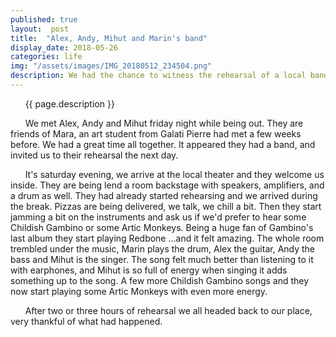 ```yaml
---
published: true
layout:  post
title:  "Alex, Andy, Mihut and Marin's band"
display_date: 2018-05-26
categories: life
img: "/assets/images/IMG_20180512_234504.png"
description: We had the chance to witness the rehearsal of a local band, performing songs from Childish Gambino, Artic Monkeys as well as Red Hot Chilli Pepper
---
```


&nbsp;&nbsp;&nbsp;&nbsp;&nbsp;&nbsp;{{ page.description }}

&nbsp;&nbsp;&nbsp;&nbsp;&nbsp;&nbsp;We met Alex, Andy and Mihut friday night while being out. They are friends of Mara, an art student from Galati Pierre had met a few weeks before. We had a great time all together. It appeared they had a band, and invited us to their rehearsal the next day.

&nbsp;&nbsp;&nbsp;&nbsp;&nbsp;&nbsp;It's saturday evening, we arrive at the local theater and they welcome us inside. They are being lend a room backstage with speakers, amplifiers, and a drum as well. They had already started rehearsing and we arrived during the break. Pizzas are being delivered, we talk, we chill a bit. Then they start jamming a bit on the instruments and ask us if we'd prefer to hear some Childish Gambino or some Artic Monkeys. Being a huge fan of Gambino's last album they start playing Redbone ...and it felt amazing. The whole room trembled under the music, Marin plays the drum, Alex the guitar, Andy the bass and Mihut is the singer. The song felt much better than listening to it with earphones, and Mihut is so full of energy when singing it adds something up to the song. A few more Childish Gambino songs and they now start playing some Artic Monkeys with even more energy.

&nbsp;&nbsp;&nbsp;&nbsp;&nbsp;&nbsp;After two or three hours of rehearsal we all headed back to our place, very thankful of what had happened.
